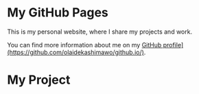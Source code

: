 <!DOCTYPE html>
<html lang="en">
<head>
  <meta charset="utf-8">
  <meta name="viewport" content="width=device-width, initial-scale=1">

</head>
<body>
  <h1>My GitHub Pages</h1>
  <p>This is my personal website, where I share my projects and work.</p>
  <p>You can find more information about me on my <a href="https://[github.com/username">GitHub profile](https://github.com/olaidekashimawo/github.io/)</a>.</p>
</body>
</html>
<!DOCTYPE html>
<html lang="en">
<head>
    <meta charset='utf-8'>
    <meta name='viewport' content='width=device-width,initial-scale=1'>
    <title>Svelte app</title>
</head>

<body>

<h1>My Project</h1>

</body>
</html>
